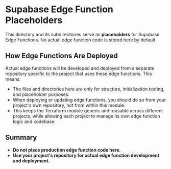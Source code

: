 # Supabase Edge Function Placeholders

This directory and its subdirectories serve as **placeholders** for Supabase Edge Functions. No actual edge function code is stored here by default.

## How Edge Functions Are Deployed

Actual edge functions will be developed and deployed from a separate repository specific to the project that uses these edge functions. This means:

- The files and directories here are only for structure, initialization testing, and placeholder purposes.
- When deploying or updating edge functions, you should do so from your project's own repository, not from within this module.
- This keeps the Terraform module generic and reusable across different projects, while allowing each project to manage its own edge function logic and codebase.

## Summary
- **Do not place production edge function code here.**
- **Use your project's repository for actual edge function development and deployment.**